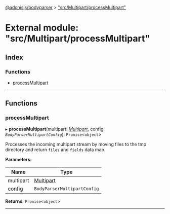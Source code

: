 [@adonisjs/bodyparser](../README.md) > ["src/Multipart/processMultipart"](../modules/_src_multipart_processmultipart_.md)

# External module: "src/Multipart/processMultipart"

## Index

### Functions

* [processMultipart](_src_multipart_processmultipart_.md#processmultipart)

---

## Functions

<a id="processmultipart"></a>

###  processMultipart

▸ **processMultipart**(multipart: *[Multipart](../classes/_src_multipart_index_.multipart.md)*, config: *`BodyParserMultipartConfig`*): `Promise`<`object`>

Processes the incoming multipart stream by moving files to the tmp directory and return `files` and `fields` data map.

**Parameters:**

| Name | Type |
| ------ | ------ |
| multipart | [Multipart](../classes/_src_multipart_index_.multipart.md) |
| config | `BodyParserMultipartConfig` |

**Returns:** `Promise`<`object`>

___

